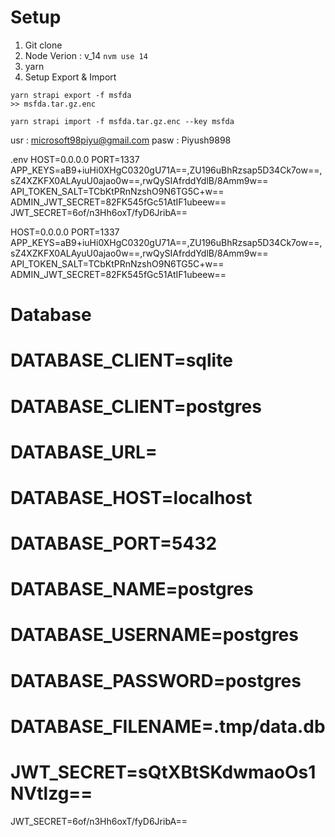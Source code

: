 # Setup
1. Git clone
2. Node Verion : v_14 `nvm use 14`
3. yarn
4. Setup Export & Import
```
yarn strapi export -f msfda
>> msfda.tar.gz.enc

yarn strapi import -f msfda.tar.gz.enc --key msfda
```




usr : microsoft98piyu@gmail.com
pasw : Piyush9898

.env
HOST=0.0.0.0
PORT=1337
APP_KEYS=aB9+iuHi0XHgC0320gU71A==,ZU196uBhRzsap5D34Ck7ow==,sZ4XZKFX0ALAyuU0ajao0w==,rwQySIAfrddYdlB/8Amm9w==
API_TOKEN_SALT=TCbKtPRnNzshO9N6TG5C+w==
ADMIN_JWT_SECRET=82FK545fGc51AtIF1ubeew==
JWT_SECRET=6of/n3Hh6oxT/fyD6JribA==

HOST=0.0.0.0
PORT=1337
APP_KEYS=aB9+iuHi0XHgC0320gU71A==,ZU196uBhRzsap5D34Ck7ow==,sZ4XZKFX0ALAyuU0ajao0w==,rwQySIAfrddYdlB/8Amm9w==
API_TOKEN_SALT=TCbKtPRnNzshO9N6TG5C+w==
ADMIN_JWT_SECRET=82FK545fGc51AtIF1ubeew==
# Database
# DATABASE_CLIENT=sqlite
# DATABASE_CLIENT=postgres
# DATABASE_URL=
# DATABASE_HOST=localhost
# DATABASE_PORT=5432
# DATABASE_NAME=postgres
# DATABASE_USERNAME=postgres
# DATABASE_PASSWORD=postgres


# DATABASE_FILENAME=.tmp/data.db
# JWT_SECRET=sQtXBtSKdwmaoOs1NVtlzg==
JWT_SECRET=6of/n3Hh6oxT/fyD6JribA==
